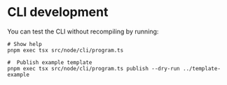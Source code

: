 # CLI development

You can test the CLI without recompiling by running:

```shell
# Show help
pnpm exec tsx src/node/cli/program.ts

#  Publish example template
pnpm exec tsx src/node/cli/program.ts publish --dry-run ../template-example
```
